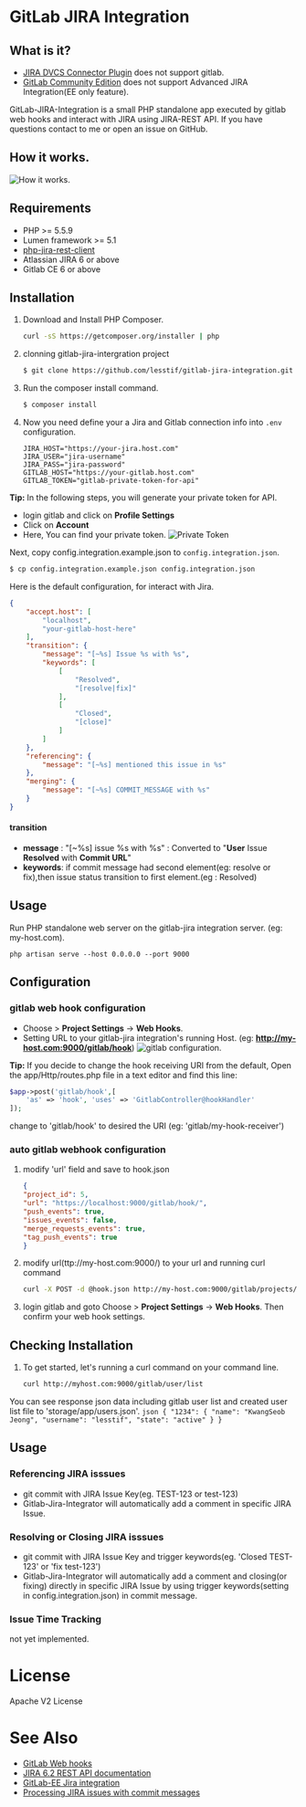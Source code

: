 # GitLab JIRA Integration

## What is it?
* [JIRA DVCS Connector Plugin](https://marketplace.atlassian.com/plugins/com.atlassian.jira.plugins.jira-bitbucket-connector-plugin) does not support gitlab.
* [GitLab Community Edition](http://doc.gitlab.com/ee/integration/jira.html) does not support Advanced JIRA Integration(EE only feature).

GitLab-JIRA-Integration is a small PHP standalone app executed by gitlab web hooks and interact with JIRA using JIRA-REST API.
If you have questions contact to me or open an issue on GitHub.

## How it works.
![How it works.](https://cloud.githubusercontent.com/assets/404534/8185075/f5241acc-147c-11e5-9961-32e241948ee9.png)

## Requirements

- PHP >= 5.5.9
- Lumen framework >= 5.1
- [php-jira-rest-client](https://github.com/lesstif/php-jira-rest-client)
- Atlassian JIRA 6 or above
- Gitlab CE 6 or above

## Installation

1. Download and Install PHP Composer.
	``` sh
	curl -sS https://getcomposer.org/installer | php
	```

2. clonning gitlab-jira-intergration project
	```sh
	$ git clone https://github.com/lesstif/gitlab-jira-integration.git
	```

3. Run the composer install command.
	```sh
	$ composer install
	```

4. Now you need define your a Jira and Gitlab connection info into `.env` configuration.
	```
	JIRA_HOST="https://your-jira.host.com"
	JIRA_USER="jira-username"
	JIRA_PASS="jira-password"
	GITLAB_HOST="https://your-gitlab.host.com"
	GITLAB_TOKEN="gitlab-private-token-for-api"
	```

**Tip:**  In the following steps, you will generate your private token for API.
- login gitlab and click on **Profile Settings**
- Click on **Account**
- Here, You can find your private token.
![Private Token](https://cloud.githubusercontent.com/assets/404534/8210509/555cf47e-154d-11e5-83da-84f6f96b4fae.png)

Next, copy config.integration.example.json to `config.integration.json`.

```sh
$ cp config.integration.example.json config.integration.json
```

Here is the default configuration, for interact with Jira.
````json
{
    "accept.host": [
        "localhost",
        "your-gitlab-host-here"
    ],
    "transition": {
        "message": "[~%s] Issue %s with %s",
        "keywords": [
            [
                "Resolved",
                "[resolve|fix]"
            ],
            [
                "Closed",
                "[close]"
            ]
        ]
    },
    "referencing": {
        "message": "[~%s] mentioned this issue in %s"
    },
    "merging": {
        "message": "[~%s] COMMIT_MESSAGE with %s"
    }
}
````

#### transition
- **message** : "[~%s] issue %s with %s" : Converted to "**User** Issue **Resolved** with **Commit URL**"
- **keywords**: if commit message had second element(eg: resolve or fix),then issue status transition to first element.(eg : Resolved)


## Usage

Run PHP standalone web server on the gitlab-jira integration server. (eg: my-host.com).
```
php artisan serve --host 0.0.0.0 --port 9000
```

## Configuration

### gitlab web hook configuration
- Choose  > **Project Settings** -> **Web Hooks**.
- Setting URL to your gitlab-jira integration's running Host. (eg: **http://my-host.com:9000/gitlab/hook**)
![gitlab configuration.](https://cloud.githubusercontent.com/assets/404534/8638183/7f7951c2-28ed-11e5-987f-5258f1bc2bec.png)

**Tip:**  If you decide to change the hook receiving URI from the default, Open the app/Http/routes.php file in a text editor and find this line:
```php
$app->post('gitlab/hook',[
	'as' => 'hook', 'uses' => 'GitlabController@hookHandler'
]);
```
change to 'gitlab/hook' to desired the URI (eg: 'gitlab/my-hook-receiver')

### auto gitlab webhook configuration
1. modify 'url' field and save to hook.json

	```json
	{
    "project_id": 5,
    "url": "https://localhost:9000/gitlab/hook/",
    "push_events": true,
    "issues_events": false,
    "merge_requests_events": true,
    "tag_push_events": true
	}
	```
2. modify url(ttp://my-host.com:9000/) to your url and running curl command

	```sh
	curl -X POST -d @hook.json http://my-host.com:9000/gitlab/projects/add-hook-all-projects
	```

3. login gitlab and goto Choose  > **Project Settings** -> **Web Hooks**.  Then confirm your web hook settings.

## Checking Installation  
1.  To get started, let's running a curl command on your command line.

	```sh
	curl http://myhost.com:9000/gitlab/user/list
	```
You can see response json data including gitlab user list and created user list file to 'storage/app/users.json'.
	```json
{
    "1234": {
        "name": "KwangSeob Jeong",
        "username": "lesstif",
        "state": "active"
    }
}
	 ```

## Usage

### Referencing JIRA isssues
- git commit with JIRA Issue Key(eg. TEST-123 or test-123)
- Gitlab-Jira-Integrator will automatically add a comment in specific JIRA Issue.

### Resolving or Closing JIRA isssues
- git commit with JIRA Issue Key and trigger keywords(eg. 'Closed TEST-123' or 'fix test-123')
- Gitlab-Jira-Integrator will automatically add a comment and closing(or fixing) directly in specific JIRA Issue by using trigger keywords(setting in config.integration.json) in commit message.

### Issue Time Tracking
not yet implemented.


# License

Apache V2 License

# See Also
* [GitLab Web hooks](http://doc.gitlab.com/ce/web_hooks/web_hooks.html)
* [JIRA 6.2 REST API documentation](https://docs.atlassian.com/jira/REST/6.2/)
* [GitLab-EE Jira integration](http://doc.gitlab.com/ee/integration/jira.html)
* [Processing JIRA issues with commit messages](https://confluence.atlassian.com/display/Cloud/Processing+JIRA+issues+with+commit+messages)

